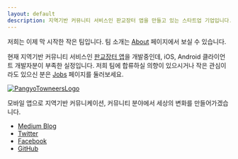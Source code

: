 ```yaml
---
layout: default
description: 지역기반 커뮤니티 서비스인 판교장터 앱을 만들고 있는 스타트업 기업입니다.
---
```


저희는 이제 막 시작한 작은 팀입니다. 팀 소개는 [About](/about) 페이지에서 보실 수 있습니다. 

현재 지역기반 커뮤니티 서비스인 [판교장터 앱](https://pangyo.towneers.com/)을 개발중인데, iOS, Android 클라이언트 개발자분이 부족한 실정입니다. 저희 팀에 합류하실 의향이 있으시거나 작은 관심이라도 있으신 분은 [Jobs](/jobs) 페이지를 둘러보세요.

[![PangyoTowneersLogo](https://pangyo.towneers.com/images/icons/Icon_512x512.png)](https://pangyo.towneers.com/)


모바일 앱으로 지역기반 커뮤니케이션, 커뮤니티 분야에서 세상의 변화를 만들어가겠습니다. 


- [Medium Blog](https://medium.com/n42-corp)
- [Twitter](https://twitter.com/n42team)
- [Facebook](https://www.facebook.com/n42team)
- [GitHub](https://github.com/n42corp/)

